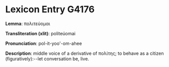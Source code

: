 # Lexicon Entry G4176

**Lemma**: πολιτεύομαι

**Transliteration (xlit)**: politeúomai

**Pronunciation**: pol-it-yoo'-om-ahee

**Description**:
middle voice of a derivative of πολίτης; to behave as a citizen (figuratively):--let conversation be, live.

